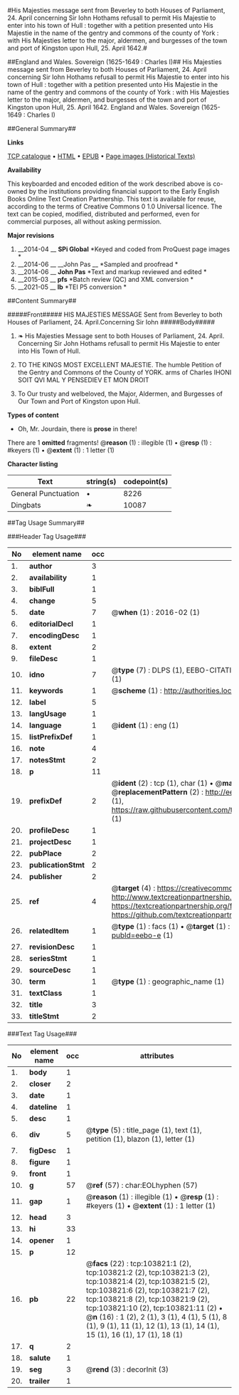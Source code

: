 #His Majesties message sent from Beverley to both Houses of Parliament, 24. April concerning Sir Iohn Hothams refusall to permit His Majestie to enter into his town of Hull : together with a petition presented unto His Majestie in the name of the gentry and commons of the county of York : with His Majesties letter to the major, aldermen, and burgesses of the town and port of Kingston upon Hull, 25. April 1642.#

##England and Wales. Sovereign (1625-1649 : Charles I)##
His Majesties message sent from Beverley to both Houses of Parliament, 24. April concerning Sir Iohn Hothams refusall to permit His Majestie to enter into his town of Hull : together with a petition presented unto His Majestie in the name of the gentry and commons of the county of York : with His Majesties letter to the major, aldermen, and burgesses of the town and port of Kingston upon Hull, 25. April 1642.
England and Wales. Sovereign (1625-1649 : Charles I)

##General Summary##

**Links**

[TCP catalogue](http://www.ota.ox.ac.uk/tcp/)  • 
[HTML](http://tei.it.ox.ac.uk/tcp/Texts-HTML/free/A31/A31973.html)  • 
[EPUB](http://tei.it.ox.ac.uk/tcp/Texts-EPUB/free/A31/A31973.epub) • 
[Page images (Historical Texts)](https://historicaltexts.jisc.ac.uk/eebo-15565351e)

**Availability**

This keyboarded and encoded edition of the work described above is co-owned by the
    institutions providing financial support to the Early English Books Online Text Creation
    Partnership. This text is available for reuse, according to the terms of  Creative Commons 0 1.0 Universal
    licence. The text can be copied, modified, distributed and performed, even for commercial
    purposes, all without asking permission.

**Major revisions**

1. __2014-04 __ __SPi Global__ *Keyed and coded from ProQuest page images *
1. __2014-06 __ __John Pas __ *Sampled and proofread *
1. __2014-06 __ __John Pas__ *Text and markup reviewed and edited *
1. __2015-03 __ __pfs__ *Batch review (QC) and XML conversion *
1. __2021-05 __ __lb__ *TEI P5 conversion *

##Content Summary##

#####Front#####
HIS MAJESTIES MESSAGE Sent from Beverley to both Houses of Parliament, 24. April.Concerning Sir Iohn
#####Body#####

1. ❧ His Majesties Message sent to both Houses of Parliament, 24. April. Concerning Sir John Hothams refusall to permit His Majestie to enter into His Town of Hull.

1. TO THE KINGS MOST EXCELLENT MAJESTIE. The humble Petition of the Gentry and Commons of the County of YORK.
arms of Charles IHONI SOIT QVI MAL Y PENSEDIEV ET MON DROIT
1. To Our trusty and welbeloved, the Major, Aldermen, and Burgesses of Our Town and Port of Kingston upon Hull.

**Types of content**

  * Oh, Mr. Jourdain, there is **prose** in there!

There are 1 **omitted** fragments! 
 @__reason__ (1) : illegible (1)  •  @__resp__ (1) : #keyers (1)  •  @__extent__ (1) : 1 letter (1)

**Character listing**


|Text|string(s)|codepoint(s)|
|---|---|---|
|General Punctuation|•|8226|
|Dingbats|❧|10087|

##Tag Usage Summary##

###Header Tag Usage###

|No|element name|occ|attributes|
|---|---|---|---|
|1.|__author__|3||
|2.|__availability__|1||
|3.|__biblFull__|1||
|4.|__change__|5||
|5.|__date__|7| @__when__ (1) : 2016-02 (1)|
|6.|__editorialDecl__|1||
|7.|__encodingDesc__|1||
|8.|__extent__|2||
|9.|__fileDesc__|1||
|10.|__idno__|7| @__type__ (7) : DLPS (1), EEBO-CITATION (1), VID (1), EEBO-PROQUEST (1), STC (2), OCLC (1)|
|11.|__keywords__|1| @__scheme__ (1) : http://authorities.loc.gov/ (1)|
|12.|__label__|5||
|13.|__langUsage__|1||
|14.|__language__|1| @__ident__ (1) : eng (1)|
|15.|__listPrefixDef__|1||
|16.|__note__|4||
|17.|__notesStmt__|2||
|18.|__p__|11||
|19.|__prefixDef__|2| @__ident__ (2) : tcp (1), char (1)  •  @__matchPattern__ (2) : ([0-9\-]+):([0-9IVX]+) (1), (.+) (1)  •  @__replacementPattern__ (2) : http://eebo.chadwyck.com/downloadtiff?vid=$1&page=$2 (1), https://raw.githubusercontent.com/textcreationpartnership/Texts/master/tcpchars.xml#$1 (1)|
|20.|__profileDesc__|1||
|21.|__projectDesc__|1||
|22.|__pubPlace__|2||
|23.|__publicationStmt__|2||
|24.|__publisher__|2||
|25.|__ref__|4| @__target__ (4) : https://creativecommons.org/publicdomain/zero/1.0/ (1), http://www.textcreationpartnership.org/docs/. (1), https://textcreationpartnership.org/faq/#faq05 (1), https://github.com/textcreationpartnership (1)|
|26.|__relatedItem__|1| @__type__ (1) : facs (1)  •  @__target__ (1) : https://data.historicaltexts.jisc.ac.uk/view?pubId=eebo-e (1)|
|27.|__revisionDesc__|1||
|28.|__seriesStmt__|1||
|29.|__sourceDesc__|1||
|30.|__term__|1| @__type__ (1) : geographic_name (1)|
|31.|__textClass__|1||
|32.|__title__|3||
|33.|__titleStmt__|2||


###Text Tag Usage###

|No|element name|occ|attributes|
|---|---|---|---|
|1.|__body__|1||
|2.|__closer__|2||
|3.|__date__|1||
|4.|__dateline__|1||
|5.|__desc__|1||
|6.|__div__|5| @__type__ (5) : title_page (1), text (1), petition (1), blazon (1), letter (1)|
|7.|__figDesc__|1||
|8.|__figure__|1||
|9.|__front__|1||
|10.|__g__|57| @__ref__ (57) : char:EOLhyphen (57)|
|11.|__gap__|1| @__reason__ (1) : illegible (1)  •  @__resp__ (1) : #keyers (1)  •  @__extent__ (1) : 1 letter (1)|
|12.|__head__|3||
|13.|__hi__|33||
|14.|__opener__|1||
|15.|__p__|12||
|16.|__pb__|22| @__facs__ (22) : tcp:103821:1 (2), tcp:103821:2 (2), tcp:103821:3 (2), tcp:103821:4 (2), tcp:103821:5 (2), tcp:103821:6 (2), tcp:103821:7 (2), tcp:103821:8 (2), tcp:103821:9 (2), tcp:103821:10 (2), tcp:103821:11 (2)  •  @__n__ (16) : 1 (2), 2 (1), 3 (1), 4 (1), 5 (1), 8 (1), 9 (1), 11 (1), 12 (1), 13 (1), 14 (1), 15 (1), 16 (1), 17 (1), 18 (1)|
|17.|__q__|2||
|18.|__salute__|1||
|19.|__seg__|3| @__rend__ (3) : decorInit (3)|
|20.|__trailer__|1||
